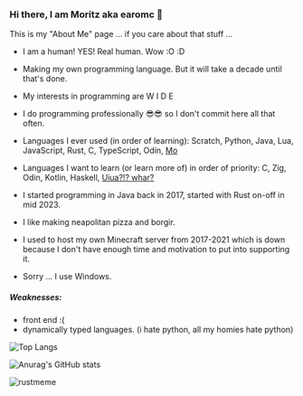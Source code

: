 ### Hi there, I am Moritz aka earomc 👋

This is my "About Me" page ... if you care about that stuff ...

- I am a human! YES! Real human. Wow :O :D
- Making my own programming language. But it will take a decade until that's done.
- My interests in programming are W  I  D  E
- I do programming professionally 😎😎 so I don't commit here all that often.

- Languages I ever used (in order of learning): Scratch, Python, Java, Lua, JavaScript, Rust, C, TypeScript, Odin, [Mo](https://molang.org/)
- Languages I want to learn (or learn more of) in order of priority: C, Zig, Odin, Kotlin, Haskell, [Uiua?!? whar?](https://www.uiua.org/)
- I started programming in Java back in 2017, started with Rust on-off in mid 2023.

- I like making neapolitan pizza and borgir.
- I used to host my own Minecraft server from 2017-2021 which is down because I don't have enough time and motivation to put into supporting it.
- Sorry ... I use Windows.

##### Weaknesses:
- front end :(
- dynamically typed languages. (i hate python, all my homies hate python)

![Top Langs](https://github-readme-stats.vercel.app/api/top-langs/?username=earomc&layout=compact&theme=dark)

![Anurag's GitHub stats](https://github-readme-stats.vercel.app/api?username=earomc&show_icons=true&theme=dark)

![rustmeme](https://github.com/user-attachments/assets/7a095710-9391-44c6-82df-4ebdac222bc2)

<!--
**earomc/earomc** is a ✨ _special_ ✨ repository because its `README.md` (this file) appears on your GitHub profile.

Here are some ideas to get you started:

- 🔭 I’m currently working on ...
- 🌱 I’m currently learning ...
- 👯 I’m looking to collaborate on ...
- 🤔 I’m looking for help with ...
- 💬 Ask me about ...
- 📫 How to reach me: ...
- 😄 Pronouns: ...
- ⚡ Fun fact: ...
-->
